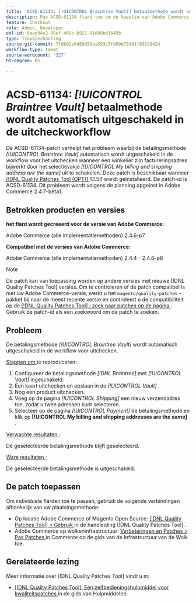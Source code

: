```yaml
---
title: 'ACSD-61134: [!UICONTROL Braintree Vault] betaalmethode wordt automatisch uitgeschakeld in de uitcheckworkflow'
description: Pas ACSD-61134 flard toe om de kwestie van Adobe Commerce op te lossen waar de * [!UICONTROL Braintree Vault]* betalingsmethode automatisch in het controlewerkschema wordt geschrapt wanneer een verkoopster hun facturerings adres door * [!UICONTROL My billing and shipping address are the same] * checkbox uit te schakelen bijwerkt.
feature: Checkout
role: Admin, Developer
exl-id: 8aad34e2-89ef-460c-8921-91098bd1645b
type: Troubleshooting
source-git-commit: 7fdb02a6d89d50ea593c5fd99d78101f89198424
workflow-type: tm+mt
source-wordcount: '327'
ht-degree: 0%

---
```


# ACSD-61134: *[!UICONTROL Braintree Vault]* betaalmethode wordt automatisch uitgeschakeld in de uitcheckworkflow

De ACSD-61134-patch verhelpt het probleem waarbij de betalingsmethode *[!UICONTROL Braintree Vault]* automatisch wordt uitgeschakeld in de workflow voor het uitchecken wanneer een winkelier zijn factureringsadres bijwerkt door het selectievakje *[!UICONTROL My billing and shipping address are the same]* uit te schakelen. Deze patch is beschikbaar wanneer [[!DNL Quality Patches Tool (QPT)] ](https://experienceleague.adobe.com/nl/docs/commerce-operations/tools/quality-patches-tool/quality-patches-tool-to-self-serve-quality-patches) 1.1.54 wordt geïnstalleerd. De patch-id is ACSD-61134. Dit probleem wordt volgens de planning opgelost in Adobe Commerce 2.4.7-bèta1.

## Betrokken producten en versies

**het flard wordt gecreeerd voor de versie van Adobe Commerce:**

Adobe Commerce (alle implementatiemethoden) 2.4.6-p7

**Compatibel met de versies van Adobe Commerce:**

Adobe Commerce (alle implementatiemethoden) 2.4.4 - 2.4.6-p8

>[!NOTE]
>
>De patch kan van toepassing worden op andere versies met nieuwe [!DNL Quality Patches Tool] versies. Om te controleren of de patch compatibel is met uw Adobe Commerce-versie, werkt u het `magento/quality-patches` -pakket bij naar de meest recente versie en controleert u de compatibiliteit op de [[!DNL Quality Patches Tool] : zoek naar patches op de pagina ](https://experienceleague.adobe.com/tools/commerce-quality-patches/index.html?lang=nl-NL) . Gebruik de patch-id als een zoekwoord om de patch te zoeken.

## Probleem

De betalingsmethode *[!UICONTROL Braintree Vault]* wordt automatisch uitgeschakeld in de workflow voor uitchecken.

<u> Stappen om </u> te reproduceren:

1. Configureer de betalingsmethode *[!DNL Braintree]* met *[!UICONTROL Vault]* ingeschakeld.
1. Een kaart uitchecken en opslaan in de *[!UICONTROL Vault]* .
1. Nog een product uitchecken.
1. Voeg op de pagina *[!UICONTROL Shipping]* een nieuw verzendadres toe, zodat u twee adressen kunt selecteren.
1. Selecteer op de pagina *[!UICONTROL Payment]* de betalingsmethode en klik op **[!UICONTROL My billing and shipping addresses are the same]** .

<u> Verwachte resultaten </u>:

De geselecteerde betalingsmethode blijft geselecteerd.

<u> Ware resultaten </u>:

De geselecteerde betalingsmethode is uitgeschakeld.

## De patch toepassen

Om individuele flarden toe te passen, gebruik de volgende verbindingen afhankelijk van uw plaatsingsmethode:

* Op locatie Adobe Commerce of Magento Open Source: [[!DNL Quality Patches Tool] > Gebruik ](/help/tools/quality-patches-tool/usage.md) in de handleiding [!DNL Quality Patches Tool] .
* Adobe Commerce op wolkeninfrastructuur: [ Verbeteringen en Patches > Pas Patches ](https://experienceleague.adobe.com/docs/commerce-cloud-service/user-guide/develop/upgrade/apply-patches.html?lang=nl-NL) in Commerce op de gids van de Infrastructuur van de Wolk toe.

## Gerelateerde lezing

Meer informatie over [!DNL Quality Patches Tool] vindt u in:

* [[!DNL Quality Patches Tool]: Een zelfbedieningshulpmiddel voor kwaliteitspatches ](/help/tools/quality-patches-tool/quality-patches-tool-to-self-serve-quality-patches.md) in de gids van Hulpmiddelen.
